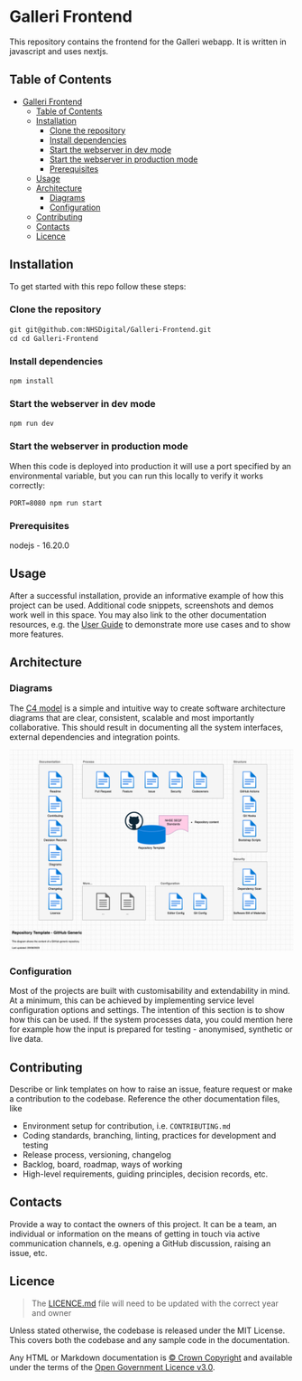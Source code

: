 # Galleri Frontend

This repository contains the frontend for the Galleri webapp. It is written in javascript and uses nextjs.

## Table of Contents

- [Galleri Frontend](#galleri-frontend)
  - [Table of Contents](#table-of-contents)
  - [Installation](#installation)
    - [Clone the repository](#clone-the-repository)
    - [Install dependencies](#install-dependencies)
    - [Start the webserver in dev mode](#start-the-webserver-in-dev-mode)
    - [Start the webserver in production mode](#start-the-webserver-in-production-mode)
    - [Prerequisites](#prerequisites)
  - [Usage](#usage)
  - [Architecture](#architecture)
    - [Diagrams](#diagrams)
    - [Configuration](#configuration)
  - [Contributing](#contributing)
  - [Contacts](#contacts)
  - [Licence](#licence)

## Installation

To get started with this repo follow these steps:

### Clone the repository

```shell
git git@github.com:NHSDigital/Galleri-Frontend.git
cd cd Galleri-Frontend
```

### Install dependencies

```shell
npm install
```

### Start the webserver in dev mode

```shell
npm run dev
```

### Start the webserver in production mode

When this code is deployed into production it will use a port specified by an environmental variable, but you can run this locally to verify it works correctly:

```shell
PORT=8080 npm run start
```

### Prerequisites

nodejs - 16.20.0

## Usage

After a successful installation, provide an informative example of how this project can be used. Additional code snippets, screenshots and demos work well in this space. You may also link to the other documentation resources, e.g. the [User Guide](./docs/user-guide.md) to demonstrate more use cases and to show more features.

## Architecture

### Diagrams

The [C4 model](https://c4model.com/) is a simple and intuitive way to create software architecture diagrams that are clear, consistent, scalable and most importantly collaborative. This should result in documenting all the system interfaces, external dependencies and integration points.

![Repository Template](./docs/diagrams/Repository_Template_GitHub_Generic.png)

### Configuration

Most of the projects are built with customisability and extendability in mind. At a minimum, this can be achieved by implementing service level configuration options and settings. The intention of this section is to show how this can be used. If the system processes data, you could mention here for example how the input is prepared for testing - anonymised, synthetic or live data.

## Contributing

Describe or link templates on how to raise an issue, feature request or make a contribution to the codebase. Reference the other documentation files, like

- Environment setup for contribution, i.e. `CONTRIBUTING.md`
- Coding standards, branching, linting, practices for development and testing
- Release process, versioning, changelog
- Backlog, board, roadmap, ways of working
- High-level requirements, guiding principles, decision records, etc.

## Contacts

Provide a way to contact the owners of this project. It can be a team, an individual or information on the means of getting in touch via active communication channels, e.g. opening a GitHub discussion, raising an issue, etc.

## Licence

> The [LICENCE.md](./LICENCE.md) file will need to be updated with the correct year and owner

Unless stated otherwise, the codebase is released under the MIT License. This covers both the codebase and any sample code in the documentation.

Any HTML or Markdown documentation is [© Crown Copyright](https://www.nationalarchives.gov.uk/information-management/re-using-public-sector-information/uk-government-licensing-framework/crown-copyright/) and available under the terms of the [Open Government Licence v3.0](https://www.nationalarchives.gov.uk/doc/open-government-licence/version/3/).
